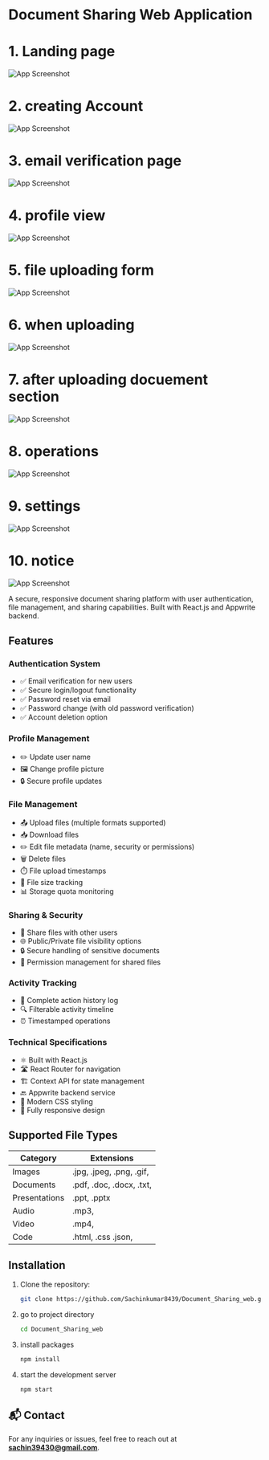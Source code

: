 # Document Sharing Web Application

# 1. Landing page
![App Screenshot](images/landingpage.JPG)
# 2. creating Account
![App Screenshot](images/accountcreation.JPG)
# 3. email verification page
![App Screenshot](images/emailverification.JPG)
# 4. profile view
![App Screenshot](images/profile.JPG)
# 5. file uploading form
![App Screenshot](images/uploadform.JPG)
# 6. when uploading
![App Screenshot](images/uploading.JPG)
# 7. after uploading docuement section
![App Screenshot](images/document.JPG)
# 8. operations
![App Screenshot](images/operations.JPG)
# 9. settings
![App Screenshot](images/settings.JPG)
# 10. notice
![App Screenshot](images/notice.JPG)

A secure, responsive document sharing platform with user authentication, file management, and sharing capabilities. Built with React.js and Appwrite backend.

## Features

### Authentication System
- ✅ Email verification for new users
- ✅ Secure login/logout functionality
- ✅ Password reset via email
- ✅ Password change (with old password verification)
- ✅ Account deletion option

### Profile Management
- ✏️ Update user name
- 🖼️ Change profile picture
- 🔒 Secure profile updates

### File Management
- 📤 Upload files (multiple formats supported)
- 📥 Download files
- ✏️ Edit file metadata (name, security or permissions)
- 🗑️ Delete files
- ⏱️ File upload timestamps
- 📏 File size tracking
- 📊 Storage quota monitoring

### Sharing & Security
- 🔗 Share files with other users
- 🌐 Public/Private file visibility options
- 🔒 Secure handling of sensitive documents
- 👥 Permission management for shared files

### Activity Tracking
- 📜 Complete action history log
- 🔍 Filterable activity timeline
- ⏰ Timestamped operations

### Technical Specifications
- ⚛️ Built with React.js
- 🛣️ React Router for navigation
- 🏗️ Context API for state management
- 🔙 Appwrite backend service
- 💅 Modern CSS styling
- 📱 Fully responsive design

## Supported File Types

| Category       | Extensions                          |
|----------------|-------------------------------------|
| Images         | .jpg, .jpeg, .png, .gif,            |
| Documents      | .pdf, .doc, .docx, .txt,            |
| Presentations  | .ppt, .pptx                         |
| Audio          | .mp3,                               |
| Video          | .mp4,                               |
| Code           | .html, .css .json,                  |

## Installation

1. Clone the repository:
   ```bash
   git clone https://github.com/Sachinkumar8439/Document_Sharing_web.git
   ```
2. go to project directory
    ```bash
    cd Document_Sharing_web
    ```
3. install packages
    ```bash
    npm install
    ```
4. start the development server
    ```bash
    npm start
    ```

## 📬 Contact

For any inquiries or issues, feel free to reach out at **[sachin39430@gmail.com](mailto:sachin39430@gmail.com)**.
